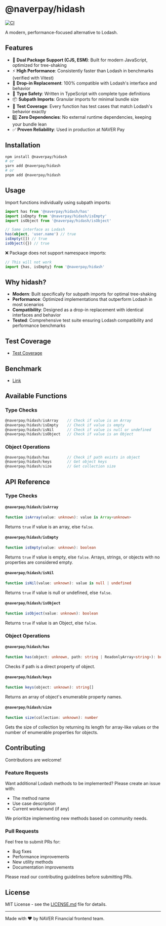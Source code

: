 # @naverpay/hidash

[![CI](https://github.com/NaverPayDev/hidash/actions/workflows/ci.yaml/badge.svg)](https://github.com/NaverPayDev/hidash/actions/workflows/ci.yaml)

A modern, performance-focused alternative to Lodash.

## Features

-   🚀 **Dual Package Support (CJS, ESM)**: Built for modern JavaScript, optimized for tree-shaking
-   ⚡️ **High Performance**: Consistently faster than Lodash in benchmarks (verified with Vitest)
-   🔄 **Drop-in Replacement**: 100% compatible with Lodash's interface and behavior
-   🎯 **Type Safety**: Written in TypeScript with complete type definitions
-   📦 **Subpath Imports**: Granular imports for minimal bundle size
-   🧪 **Test Coverage**: Every function has test cases that match Lodash's behavior exactly
-   0️⃣ **Zero Dependencies**: No external runtime dependencies, keeping your bundle lean
-   ✅ **Proven Reliability**: Used in production at NAVER Pay

## Installation

```bash
npm install @naverpay/hidash
# or
yarn add @naverpay/hidash
# or
pnpm add @naverpay/hidash
```

## Usage

Import functions individually using subpath imports:

```typescript
import has from '@naverpay/hidash/has'
import isEmpty from '@naverpay/hidash/isEmpty'
import isObject from '@naverpay/hidash/isObject'

// Same interface as Lodash
has(object, 'user.name') // true
isEmpty([]) // true
isObject({}) // true
```

❌ Package does not support namespace imports:

```typescript
// This will not work
import {has, isEmpty} from '@naverpay/hidash'
```

## Why hidash?

-   **Modern**: Built specifically for subpath imports for optimal tree-shaking
-   **Performance**: Optimized implementations that outperform Lodash in most scenarios
-   **Compatibility**: Designed as a drop-in replacement with identical interfaces and behavior
-   **Tested**: Comprehensive test suite ensuring Lodash compatibility and performance benchmarks

## Test Coverage

- [Test Coverage](https://naverpaydev.github.io/hidash/#/)

## Benchmark

- [Link](./BENCHMARK.md)

## Available Functions

### Type Checks

```typescript
@naverpay/hidash/isArray    // Check if value is an Array
@naverpay/hidash/isEmpty    // Check if value is empty
@naverpay/hidash/isNil      // Check if value is null or undefined
@naverpay/hidash/isObject   // Check if value is an Object
```

### Object Operations

```typescript
@naverpay/hidash/has        // Check if path exists in object
@naverpay/hidash/keys       // Get object keys
@naverpay/hidash/size       // Get collection size
```

## API Reference

### Type Checks

#### `@naverpay/hidash/isArray`

```typescript
function isArray(value: unknown): value is Array<unknown>
```

Returns `true` if value is an array, else `false`.

#### `@naverpay/hidash/isEmpty`

```typescript
function isEmpty(value: unknown): boolean
```

Returns `true` if value is empty, else `false`. Arrays, strings, or objects with no properties are considered empty.

#### `@naverpay/hidash/isNil`

```typescript
function isNil(value: unknown): value is null | undefined
```

Returns `true` if value is null or undefined, else `false`.

#### `@naverpay/hidash/isObject`

```typescript
function isObject(value: unknown): boolean
```

Returns `true` if value is an Object, else `false`.

### Object Operations

#### `@naverpay/hidash/has`

```typescript
function has(object: unknown, path: string | ReadonlyArray<string>): boolean
```

Checks if path is a direct property of object.

#### `@naverpay/hidash/keys`

```typescript
function keys(object: unknown): string[]
```

Returns an array of object's enumerable property names.

#### `@naverpay/hidash/size`

```typescript
function size(collection: unknown): number
```

Gets the size of collection by returning its length for array-like values or the number of enumerable properties for objects.

## Contributing

Contributions are welcome!

### Feature Requests

Want additional Lodash methods to be implemented? Please create an issue with:

-   The method name
-   Use case description
-   Current workaround (if any)

We prioritize implementing new methods based on community needs.

### Pull Requests

Feel free to submit PRs for:

-   Bug fixes
-   Performance improvements
-   New utility methods
-   Documentation improvements

Please read our contributing guidelines before submitting PRs.

## License

MIT License - see the [LICENSE.md](LICENSE.md) file for details.

---

Made with ❤️ by NAVER Financial frontend team.
